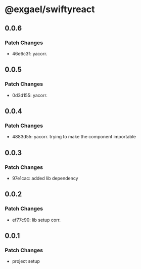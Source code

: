 # @exgael/swiftyreact

## 0.0.6

### Patch Changes

- 46e6c3f: yacorr.

## 0.0.5

### Patch Changes

- 0d3d155: yacorr.

## 0.0.4

### Patch Changes

- 4883d55: yacorr. trying to make the component importable

## 0.0.3

### Patch Changes

- 97e1cac: added lib dependency

## 0.0.2

### Patch Changes

- ef77c90: lib setup corr.

## 0.0.1

### Patch Changes

- project setup
